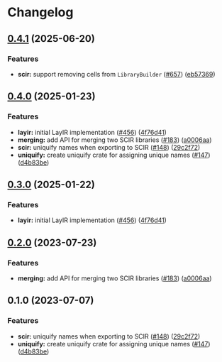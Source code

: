 # Changelog

## [0.4.1](https://github.com/ucb-substrate/substrate2/compare/uniquify-v0.4.0...uniquify-v0.4.1) (2025-06-20)


### Features

* **scir:** support removing cells from `LibraryBuilder` ([#657](https://github.com/ucb-substrate/substrate2/issues/657)) ([eb57369](https://github.com/ucb-substrate/substrate2/commit/eb573691672c6109c41942811a9cdd1ffe75087b))

## [0.4.0](https://github.com/ucb-substrate/substrate2/compare/uniquify-v0.3.0...uniquify-v0.4.0) (2025-01-23)


### Features

* **layir:** initial LayIR implementation ([#456](https://github.com/ucb-substrate/substrate2/issues/456)) ([4f76d41](https://github.com/ucb-substrate/substrate2/commit/4f76d41c86fd0c57e525f40c976b5eeb0bbd4c68))
* **merging:** add API for merging two SCIR libraries ([#183](https://github.com/ucb-substrate/substrate2/issues/183)) ([a0006aa](https://github.com/ucb-substrate/substrate2/commit/a0006aa4dbe62c2dda66eea306987e56eaabe181))
* **scir:** uniquify names when exporting to SCIR ([#148](https://github.com/ucb-substrate/substrate2/issues/148)) ([29c2f72](https://github.com/ucb-substrate/substrate2/commit/29c2f729f5a205b144053b61c0d8c0ca2446071b))
* **uniquify:** create uniquify crate for assigning unique names ([#147](https://github.com/ucb-substrate/substrate2/issues/147)) ([d4b83be](https://github.com/ucb-substrate/substrate2/commit/d4b83be335047052f0cf6ea2bddcdb64ce3141c4))

## [0.3.0](https://github.com/ucb-substrate/substrate2/compare/uniquify-v0.2.0...uniquify-v0.3.0) (2025-01-22)


### Features

* **layir:** initial LayIR implementation ([#456](https://github.com/ucb-substrate/substrate2/issues/456)) ([4f76d41](https://github.com/ucb-substrate/substrate2/commit/4f76d41c86fd0c57e525f40c976b5eeb0bbd4c68))

## [0.2.0](https://github.com/substrate-labs/substrate2/compare/uniquify-v0.1.0...uniquify-v0.2.0) (2023-07-23)


### Features

* **merging:** add API for merging two SCIR libraries ([#183](https://github.com/substrate-labs/substrate2/issues/183)) ([a0006aa](https://github.com/substrate-labs/substrate2/commit/a0006aa4dbe62c2dda66eea306987e56eaabe181))

## 0.1.0 (2023-07-07)


### Features

* **scir:** uniquify names when exporting to SCIR ([#148](https://github.com/substrate-labs/substrate2/issues/148)) ([29c2f72](https://github.com/substrate-labs/substrate2/commit/29c2f729f5a205b144053b61c0d8c0ca2446071b))
* **uniquify:** create uniquify crate for assigning unique names ([#147](https://github.com/substrate-labs/substrate2/issues/147)) ([d4b83be](https://github.com/substrate-labs/substrate2/commit/d4b83be335047052f0cf6ea2bddcdb64ce3141c4))
